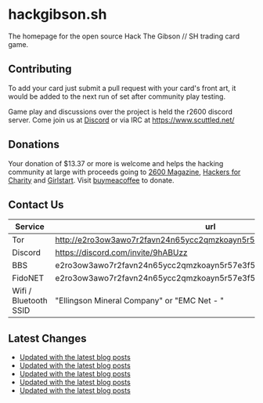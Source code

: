 # hackgibson.sh
The homepage for the open source Hack The Gibson // SH trading card game.


## Contributing

To add your card just submit a pull request with your card's front art, it would be added to the next run of set after community play testing.

Game play and discussions over the project is held the r2600 discord server. Come join us at [Discord](https://discord.com/invite/9hABUzz) or via IRC at https://www.scuttled.net/


## Donations

Your donation of $13.37 or more is welcome and helps the hacking community at large with proceeds going to [2600 Magazine](https://2600.com/), [Hackers for Charity](https://hackersforcharity.org) and [Girlstart](https://girlstart.org).  Visit [buymeacoffee](https://www.buymeacoffee.com/hackgibson.sh) to donate.


## Contact Us

Service | url
-|-
Tor | http://e2ro3ow3awo7r2favn24n65ycc2qmzkoayn5r57e3f56nvjwdcgg32ad.onion
Discord | https://discord.com/invite/9hABUzz
BBS | e2ro3ow3awo7r2favn24n65ycc2qmzkoayn5r57e3f56nvjwdcgg32ad.onion:23
FidoNET | e2ro3ow3awo7r2favn24n65ycc2qmzkoayn5r57e3f56nvjwdcgg32ad.onion:24554
Wifi / Bluetooth SSID | "Ellingson Mineral Company" or "EMC Net - <fidonet address>"

## Latest Changes
<!-- BLOG-POST-LIST:START -->
- [Updated with the latest blog posts](https://github.com/DFW2600/hackgibson.sh/commit/d4c0ca23c45797c79658acfce160a943f89756ce)
- [Updated with the latest blog posts](https://github.com/DFW2600/hackgibson.sh/commit/f1246f90f3e9df2e98a4bf0640e1ddafefd4618d)
- [Updated with the latest blog posts](https://github.com/DFW2600/hackgibson.sh/commit/25baa26bc6f1f0e5d3cdf9d81eac4abb089e0aae)
- [Updated with the latest blog posts](https://github.com/DFW2600/hackgibson.sh/commit/0dde986a70a35cee7ebcca45d4b4ae5c51b6c451)
- [Updated with the latest blog posts](https://github.com/DFW2600/hackgibson.sh/commit/2086a3ac2a423306a9655d93dca6364f00be997f)
<!-- BLOG-POST-LIST:END -->
